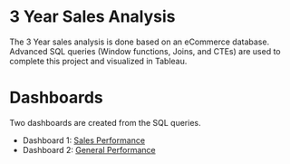 # 3 Year Sales Analysis

The 3 Year sales analysis is done based on an eCommerce database. Advanced SQL queries (Window functions, Joins, and CTEs) are used to complete this project and visualized in Tableau.

# Dashboards

Two dashboards are created from the SQL queries.

- Dashboard 1: [Sales Performance](https://public.tableau.com/app/profile/fernand.b.eloundou/viz/3YearSalesAnalysis-SalesPerformance/SalesPerformance)
- Dashboard 2: [General Performance](https://public.tableau.com/app/profile/fernand.b.eloundou/viz/3YearSalesAnalysis_16411587637910/GeneralPerformance)
